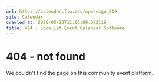 ```yaml
---
url: https://calendar.fiu.edu/mperezgu_919
site: Calendar
crawled_at: 2025-05-20T11:06:09.022116
title: 404 - Localist Event Calendar Software
---
```


# 404 - not found
We couldn't find the page on this community event platform.
